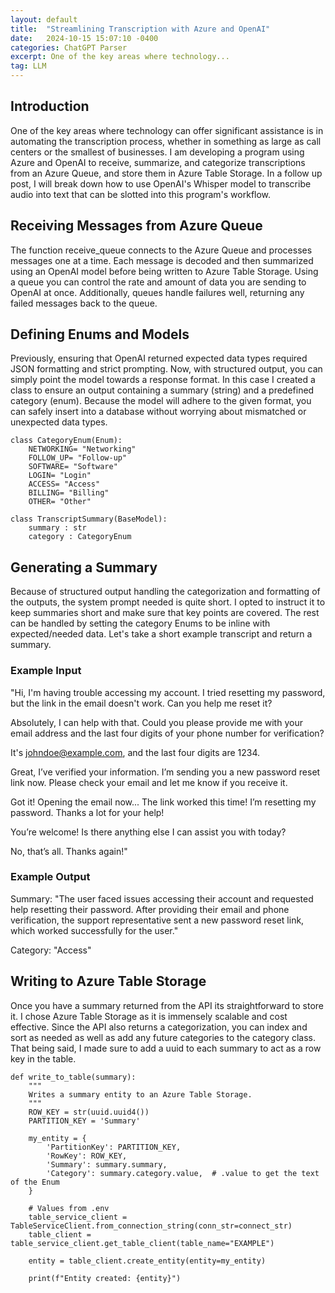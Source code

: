 ```yaml
---
layout: default
title:  "Streamlining Transcription with Azure and OpenAI"
date:   2024-10-15 15:07:10 -0400
categories: ChatGPT Parser
excerpt: One of the key areas where technology...
tag: LLM
---
```


## Introduction
One of the key areas where technology can offer significant assistance is in automating the transcription process, whether in something as large as call centers or the smallest of businesses. I am developing a program using Azure and OpenAI to receive, summarize, and categorize transcriptions from an Azure Queue, and store them in Azure Table Storage. In a follow up post, I will break down how to use OpenAI's Whisper model to transcribe audio into text that can be slotted into this program's workflow.

## Receiving Messages from Azure Queue
The function receive_queue connects to the Azure Queue and processes messages one at a time. Each message is decoded and then summarized using an OpenAI model before being written to Azure Table Storage. Using a queue you can control the rate and amount of data you are sending to OpenAI at once. Additionally, queues handle failures well, returning any failed messages back to the queue.

## Defining Enums and Models
Previously, ensuring that OpenAI returned expected data types required JSON formatting and strict prompting. Now, with structured output, you can simply point the model towards a response format. In this case I created a class to ensure an output containing a summary (string) and a predefined category (enum). Because the model will adhere to the given format, you can safely insert into a database without worrying about mismatched or unexpected data types.

```
class CategoryEnum(Enum):
    NETWORKING= "Networking"
    FOLLOW_UP= "Follow-up"
    SOFTWARE= "Software"
    LOGIN= "Login"
    ACCESS= "Access"
    BILLING= "Billing"
    OTHER= "Other"

class TranscriptSummary(BaseModel):
    summary : str
    category : CategoryEnum
```

## Generating a Summary
Because of structured output handling the categorization and formatting of the outputs, the system prompt needed is quite short. I opted to instruct it to keep summaries short and make sure that key points are covered. The rest can be handled by setting the category Enums to be inline with expected/needed data. Let's take a short example transcript and return a summary.

### Example Input
"Hi, I'm having trouble accessing my account. I tried resetting my password, but the link in the email doesn't work. Can you help me reset it?

Absolutely, I can help with that. Could you please provide me with your email address and the last four digits of your phone number for verification?

It's johndoe@example.com, and the last four digits are 1234.

Great, I’ve verified your information. I’m sending you a new password reset link now. Please check your email and let me know if you receive it.

Got it! Opening the email now... The link worked this time! I’m resetting my password. Thanks a lot for your help!

You’re welcome! Is there anything else I can assist you with today?

No, that’s all. Thanks again!"

### Example Output
Summary: "The user faced issues accessing their account and requested help resetting their password. After providing their email and phone verification, the support representative sent a new password reset link, which worked successfully for the user."

Category: "Access"


## Writing to Azure Table Storage
Once you have a summary returned from the API its straightforward to store it. I chose Azure Table Storage as it is immensely scalable and cost effective. Since the API also returns a categorization, you can index and sort as needed as well as add any future categories to the category class. That being said, I made sure to add a uuid to each summary to act as a row key in the table. 
```
def write_to_table(summary):
    """
    Writes a summary entity to an Azure Table Storage.
    """
    ROW_KEY = str(uuid.uuid4())
    PARTITION_KEY = 'Summary'

    my_entity = {
        'PartitionKey': PARTITION_KEY,
        'RowKey': ROW_KEY,
        'Summary': summary.summary,
        'Category': summary.category.value,  # .value to get the text of the Enum
    }

    # Values from .env
    table_service_client = TableServiceClient.from_connection_string(conn_str=connect_str)
    table_client = table_service_client.get_table_client(table_name="EXAMPLE")

    entity = table_client.create_entity(entity=my_entity)

    print(f"Entity created: {entity}")
``` 

